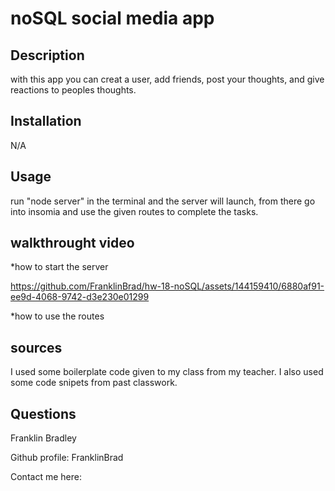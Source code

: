 # noSQL social media app
 
  ## Description
  
  with this app you can creat a user, add friends, post your thoughts, and give reactions to peoples thoughts.
 
  ## Installation
 
  N/A
  
  ## Usage
 
  run "node server" in the terminal and the server will launch, from there go into insomia and use the given routes to complete the tasks.

  ## walkthrought video

  *how to start the server

https://github.com/FranklinBrad/hw-18-noSQL/assets/144159410/6880af91-ee9d-4068-9742-d3e230e01299



  *how to use the routes

  ## sources

  I used some boilerplate code given to my class from my teacher. I also used some code snipets from past classwork.

  ## Questions

  Franklin Bradley
  
  Github profile: FranklinBrad

  Contact me here: 
